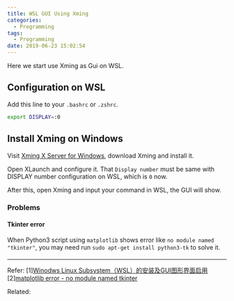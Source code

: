 ```yaml
---
title: WSL GUI Using Xming
categories:
  - Programming
tags:
  - Programming
date: 2019-06-23 15:02:54
---
```


Here we start use Xming as Gui on WSL.

## Configuration on WSL

Add this line to your `.bashrc` or `.zshrc`.

```bash
export DISPLAY=:0
```

## Install Xming on Windows

Visit [Xming X Server for Windows](https://sourceforge.net/projects/xming/), download Xming and install it.

Open XLaunch and configure it. That `Display number` must be same with DISPLAY number configuration on WSL, which is `0` now.

After this, open Xming and input your command in WSL, the GUI will show.

### Problems

#### Tkinter error

When Python3 script using `matplotlib` shows error like `no module named "tkinter"`, you may need run `sudo apt-get install python3-tk` to solve it.

#### 

----

Refer:
[1][Winodws Linux Subsystem（WSL）的安装及GUI图形界面启用](https://www.jianshu.com/p/aca81f8c7f08)
[2][matplotlib error - no module named tkinter](https://stackoverflow.com/questions/36327134/matplotlib-error-no-module-named-tkinter)

Related:
